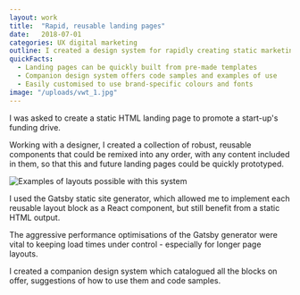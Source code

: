 ```yaml
---
layout: work
title:  "Rapid, reusable landing pages"
date:   2018-07-01
categories: UX digital marketing
outline: I created a design system for rapidly creating static marketing websites from reusable components.
quickFacts:
  - Landing pages can be quickly built from pre-made templates
  - Companion design system offers code samples and examples of use
  - Easily customised to use brand-specific colours and fonts
image: "/uploads/vwt_1.jpg"
---
```

I was asked to create a static HTML landing page to promote a start-up's funding drive.

Working with a designer, I created a collection of robust, reusable components that could be remixed into any order, with any content included in them, so that this and future landing pages could be quickly prototyped.

![Examples of layouts possible with this system](/uploads/vwt_2.jpg)

I used the Gatsby static site generator, which allowed me to implement each reusable layout block as a React component, but still benefit from a static HTML output.

The aggressive performance optimisations of the Gatsby generator were vital to keeping load times under control - especially for longer page layouts.

I created a companion design system which catalogued all the blocks on offer, suggestions of how to use them and code samples.
